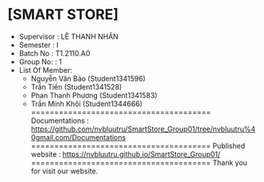 [SMART STORE]
=======================================
+ Supervisor		: LÊ THANH NHÂN
+ Semester		: I	
+ Batch No		: T1.2110.A0
+ Group No:		: 1
+ List Of Member:
    + Nguyễn Văn Bảo (Student1341596)
    + Trần Tiến (Student1341528)
    + Phan Thanh Phương (Student1341583)
    + Trần Minh Khôi (Student1344666)
=======================================
Documentations : https://github.com/nvbluutru/SmartStore_Group01/tree/nvbluutru%40gmail.com/Documentations
=======================================
Published website : https://nvbluutru.github.io/SmartStore_Group01/
=======================================
Thank you for visit our website.
